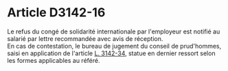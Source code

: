 # Article D3142-16

  
Le refus du congé de solidarité internationale par l'employeur est notifié au salarié par lettre recommandée avec avis de réception.   
En cas de contestation, le bureau de jugement du conseil de prud'hommes, saisi en application de l'article [L. 3142-34][1], statue en dernier ressort selon les formes applicables au référé.

 [1]: /affichCodeArticle.do?cidTexte=LEGITEXT000006072050&idArticle=LEGIARTI000006902702&dateTexte=&categorieLien=cid